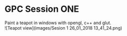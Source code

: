 # GPC Session ONE
Paint a teapot in windows with opengl, c++ and glut.  
![Teapot view](images/Sesion 1 26_01_2018 13_41_24.png)
